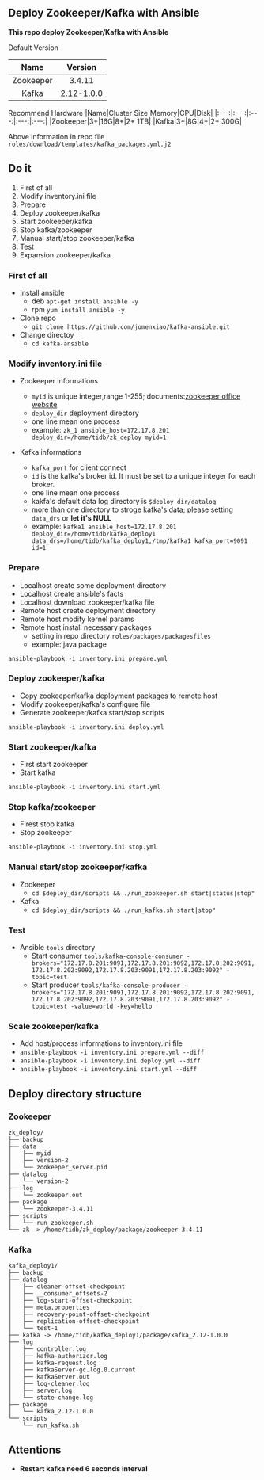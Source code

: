 ## Deploy Zookeeper/Kafka with Ansible
**This repo deploy Zookeeper/Kafka with Ansible**

Default Version

|Name|Version| 
|:---:|:---:|
|Zookeeper|3.4.11|
|Kafka|2.12-1.0.0|

Recommend Hardware
|Name|Cluster Size|Memory|CPU|Disk|
|:---:|:---:|:---:|:---:|:---:|
|Zookeeper|3+|16G|8+|2+ 1TB|
|Kafka|3+|8G|4+|2+ 300G|

Above information in repo file `roles/download/templates/kafka_packages.yml.j2`

Do it
------
1. First of all
2. Modify inventory.ini file
3. Prepare 
4. Deploy zookeeper/kafka
5. Start zookeeper/kafka
6. Stop  kafka/zookeeper
7. Manual start/stop zookeeper/kafka
8. Test
9. Expansion zookeeper/kafka


### First of all
- Install ansible
	- deb `apt-get install ansible -y`
	- rpm `yum install ansible -y`
- Clone repo
	- `git clone https://github.com/jomenxiao/kafka-ansible.git`
- Change directoy
	- `cd kafka-ansible`

### Modify inventory.ini file
- Zookeeper informations
	- `myid` is unique integer,range 1-255; documents:[zookeeper office website](http://zookeeper.apache.org/doc/current/zookeeperAdmin.html#sc_configuration)
	- `deploy_dir` deployment directory
	- one line mean one process
	- example: `zk_1 ansible_host=172.17.8.201  deploy_dir=/home/tidb/zk_deploy myid=1`

- Kafka informations
	- `kafka_port` for client connect 
	- `id` is the kafka's broker id. It must be set to a unique integer for each broker.
	- one line mean one process
	- kakfa's default data log directory is `$deploy_dir/datalog`
	- more than one directory to stroge kafka's data; please setting `data_drs` or **let it's NULL**
	- example: `kafka1 ansible_host=172.17.8.201 deploy_dir=/home/tidb/kafka_deploy1 data_drs=/home/tidb/kafka_deploy1,/tmp/kafka1 kafka_port=9091  id=1`
	
### Prepare 
- Localhost create some deployment directory
- Localhost create ansible's facts 
- Localhost download zookeeper/kafka file
- Remote host create deployment directory 
- Remote host modify kernel params
- Remote host install necessary packages
	- setting in repo directory `roles/packages/packagesfiles`
	- example: java package

`ansible-playbook -i inventory.ini prepare.yml`

### Deploy zookeeper/kafka
- Copy zookeeper/kafka deployment packages to remote host
- Modify zookeeper/kafka's configure file 
- Generate zookeeper/kafka start/stop scripts

`ansible-playbook -i inventory.ini deploy.yml`

### Start zookeeper/kafka
- First start zookeeper
- Start kafka
 
`ansible-playbook -i inventory.ini start.yml`

### Stop kafka/zookeeper
- Firest stop kafka
- Stop zookeeper
 
`ansible-playbook -i inventory.ini stop.yml`

### Manual start/stop zookeeper/kafka
- Zookeeper
	- `cd $deploy_dir/scripts && ./run_zookeeper.sh start|status|stop"`
- Kafka
	- `cd $deploy_dir/scripts && ./run_kafka.sh start|stop"`
	
### Test
- Ansible `tools` directory
	- Start consumer
	`tools/kafka-console-consumer -brokers="172.17.8.201:9091,172.17.8.201:9092,172.17.8.202:9091,172.17.8.202:9092,172.17.8.203:9091,172.17.8.203:9092" -topic=test`
	- Start producer
		`tools/kafka-console-producer -brokers="172.17.8.201:9091,172.17.8.201:9092,172.17.8.202:9091,172.17.8.202:9092,172.17.8.203:9091,172.17.8.203:9092" -topic=test -value=world -key=hello`
		
### Scale zookeeper/kafka
- Add host/process informations to inventory.ini file
- `ansible-playbook -i inventory.ini prepare.yml --diff`
- `ansible-playbook -i inventory.ini deploy.yml --diff`
- `ansible-playbook -i inventory.ini start.yml --diff`

Deploy directory structure
------
### Zookeeper
```
zk_deploy/
├── backup
├── data
│   ├── myid
│   ├── version-2
│   └── zookeeper_server.pid
├── datalog
│   └── version-2
├── log
│   └── zookeeper.out
├── package
│   └── zookeeper-3.4.11
├── scripts
│   └── run_zookeeper.sh
└── zk -> /home/tidb/zk_deploy/package/zookeeper-3.4.11
```

### Kafka
```
kafka_deploy1/
├── backup
├── datalog
│   ├── cleaner-offset-checkpoint
│   ├── __consumer_offsets-2
│   ├── log-start-offset-checkpoint
│   ├── meta.properties
│   ├── recovery-point-offset-checkpoint
│   ├── replication-offset-checkpoint
│   └── test-1
├── kafka -> /home/tidb/kafka_deploy1/package/kafka_2.12-1.0.0
├── log
│   ├── controller.log
│   ├── kafka-authorizer.log
│   ├── kafka-request.log
│   ├── kafkaServer-gc.log.0.current
│   ├── kafkaServer.out
│   ├── log-cleaner.log
│   ├── server.log
│   └── state-change.log
├── package
│   └── kafka_2.12-1.0.0
└── scripts
    └── run_kafka.sh
```

Attentions
------
- **Restart kafka need 6 seconds interval**
